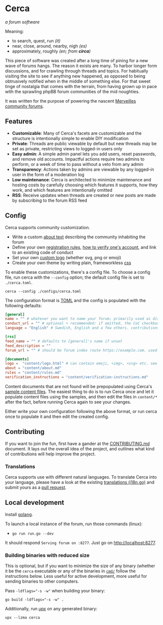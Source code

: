 # Cerca
_a forum software_

Meaning:
* to search, quest, run _(it)_
* near, close, around, nearby, nigh _(es)_
* approximately, roughly _(en; from **circa**)_

This piece of software was created after a long time of pining for a new wave of forums hangs.
The reason it exists are many. To harbor longer form discussions, and for crawling through
threads and topics. For habitually visiting the site to see if anything new happened, as
opposed to being obtrusively notified when in the middle of something else. For that sweet
tinge of nostalgia that comes with the terrain, from having grown up in pace with the sprawling
phpBB forum communities of the mid noughties.

It was written for the purpose of powering the nascent [Merveilles community forums](https://forum.merveilles.town).

## Features

* **Customizable**: Many of Cerca's facets are customizable and the structure is intentionally simple to enable DIY modification
* **Private**: Threads are public viewable by default but new threads may be set as private, restricting views to logged-in users only
* **Easy admin**: A simple admin panel lets you add users, reset passwords, and remove old accounts. Impactful actions require two admins to perform, or a week of time to pass without a veto from any admin
* **Transparency**: Actions taken by admins are viewable by any logged-in user in the form of a moderation log
* **Low maintenance**: Cerca is architected to minimize maintenance and hosting costs by carefully choosing which features it supports, how they work, and which features are intentionally omitted
* **RSS**: Receive updates when threads are created or new posts are made by subscribing to the forum RSS feed

## Config
Cerca supports community customization.

* Write a custom [about text](/defaults/sample-about.md) describing the community inhabiting the forum
* Define your own [registration rules](/defaults/sample-rules.md), [how to verify one's account](/defaults/sample-verification-instructions.md), and link to an existing code of conduct
* Set your own [custom logo](/defaults/sample-logo.html) (whether svg, png or emoji)
* Create your own theme by writing plain, frameworkless [css](/html/assets/theme.css)

To enable these customizations, there's a config file. To choose a config file, run cerca with
the `--config` option; the default config file is set to `./cerca.toml`.

```
cerca --config ./configs/cerca.toml
```

The configuration format is [TOML](https://toml.io/en/) and the config is populated with the following
defaults:

```TOML
[general]	
name = "" # whatever you want to name your forum; primarily used as display in tab titles
conduct_url = "" # optional + recommended: if omitted, the CoC checkboxes in /register will be hidden
language = "English" # Swedish, English and a few others. contributions for more translations welcome!

[rss]
feed_name = "" # defaults to [general]'s name if unset
feed_description = ""
forum_url = "" # should be forum index route https://example.com. used to generate post routes for feed, must be set to generate a feed

[documents]
logo =  "content/logo.html" # can contain emoji, <img>, <svg> etc. see defaults/sample-logo.html in repo for instructions
about = "content/about.md"
rules = "content/rules.md"
verification_instructions = "content/verification-instructions.md"
```

Content documents that are not found will be prepopulated using Cerca's [sample content
files](/defaults). The easiest thing to do is to run Cerca once and let it populate content
files using the samples, and then edit the files in `content/*` after the fact, before running
Cerca again to see your changes.

Either write your own configuration following the above format, or run cerca once to populate it and
then edit the created config.

## Contributing
If you want to join the fun, first have a gander at the [CONTRIBUTING.md](/CONTRIBUTING.md)
document. It lays out the overall idea of the project, and outlines what kind of contributions
will help improve the project.

### Translations

Cerca supports use with different natural languages. To translate Cerca into your language, please
have a look at the existing [translations (i18n.go)](/i18n/i18n.go) and submit yours as a
[pull request](https://github.com/cblgh/cerca/compare).

## Local development

Install [golang](https://go.dev/).

To launch a local instance of the forum, run those commands (linux):

- `go run run.go --dev`

It should respond `Serving forum on :8277`. Just go on [http://localhost:8277](http://localhost:8277).

### Building binaries with reduced size 
This is optional, but if you want to minimize the size of any binary (whether it be the `cerca` executable 
or any of the binaries in [`cmd/`](/cmd/) follow the instructions below. Less useful for active development, more 
useful for sending binaries to other computers.

Pass `-ldflags="-s -w"` when building your binary:

```
go build -ldflags="-s -w" .
```

Additionally, run [upx](https://upx.github.io) on any generated binary:

```
upx --lzma cerca
```
